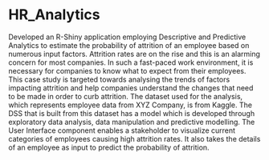 # HR_Analytics
Developed an R-Shiny application employing Descriptive and Predictive Analytics to estimate the probability of attrition of an employee based on numerous input factors.  Attrition rates are on the rise and this is an alarming concern for most companies. In such a fast-paced work environment, it is necessary for companies to know what to expect from their employees. This case study is targeted towards analysing the trends of factors impacting attrition and help companies understand the changes that need to be made in order to curb attrition. The dataset used for the analysis, which represents employee data from XYZ Company, is from Kaggle. The DSS that is built from this dataset has a model which is developed through exploratory data analysis, data manipulation and predictive modelling. The User Interface component enables a stakeholder to visualize current categories of employees causing high attrition rates. It also takes the details of an employee as input to predict the probability of attrition.
